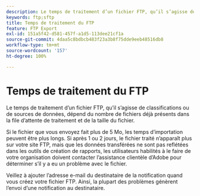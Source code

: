 ```yaml
---
description: Le temps de traitement d’un fichier FTP, qu’il s’agisse de classifications ou de sources de données, dépend du nombre de fichiers déjà présents dans la file d’attente de traitement et de la taille du fichier.
keywords: ftp;sftp
title: Temps de traitement du FTP
feature: FTP Export
exl-id: 151a5f42-d581-457f-a1d5-113dee21cf1a
source-git-commit: 4daa5c8bdbcb483f23a3b8f75dde9eeb48516db8
workflow-type: tm+mt
source-wordcount: '157'
ht-degree: 100%

---
```


# Temps de traitement du FTP

Le temps de traitement d’un fichier FTP, qu’il s’agisse de classifications ou de sources de données, dépend du nombre de fichiers déjà présents dans la file d’attente de traitement et de la taille du fichier.

Si le fichier que vous envoyez fait plus de 5 Mo, les temps d’importation peuvent être plus longs. Si après 1 ou 2 jours, le fichier traité n’apparaît plus sur votre site FTP, mais que les données transférées ne sont pas reflétées dans les outils de création de rapports, les utilisateurs habilités à le faire de votre organisation doivent contacter l’assistance clientèle d’Adobe pour déterminer s’il y a eu un problème avec le fichier.

Veillez à ajouter l’adresse e-mail du destinataire de la notification quand vous créez votre fichier FTP. Ainsi, la plupart des problèmes génèrent l’envoi d’une notification au destinataire.
